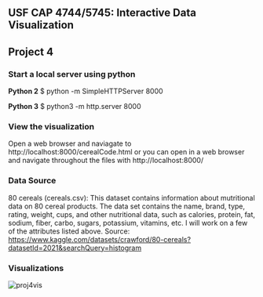 ## USF CAP 4744/5745: Interactive Data Visualization

## Project 4


### Start a local server using python

**Python 2**
$ python -m SimpleHTTPServer 8000

**Python 3**
$ python3 -m http.server 8000


### View the visualization

Open a web browser and naviagate to http://localhost:8000/cerealCode.html
or you can open in a web browser and navigate throughout the files with http://localhost:8000/


### Data Source

80 cereals (cereals.csv): This dataset contains information about mutritional data on 80 cereal products. The data set contains the name, brand, type, rating, weight, cups, and other nutritional data, such as calories, protein, fat, sodium, fiber, carbo, sugars, potassium, vitamins, etc. I will work on a few of the attributes listed above.
Source: https://www.kaggle.com/datasets/crawford/80-cereals?datasetId=2021&searchQuery=histogram

### Visualizations

![proj4vis](https://github.com/kamrynsuh/Exploratory-Data-Analysis-Dashboard/assets/78179030/4dae1bbc-cc66-4109-8806-3020c8471007)

